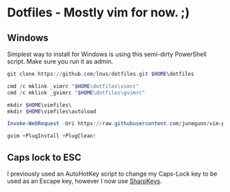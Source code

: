 # Dotfiles - Mostly vim for now. ;)

## Windows

Simplest way to install for Windows is using this semi-dirty PowerShell script. Make sure you run it as admin.

```powershell
git clone https://github.com/lnus/dotfiles.git $HOME\dotfiles

cmd /c mklink _vimrc "$HOME\dotfiles\vimrc"
cmd /c mklink _gvimrc "$HOME\dotfiles\gvimrc"

mkdir $HOME\vimfiles\
mkdir $HOME\vimfiles\autoload

Invoke-WebRequest -Uri https://raw.githubusercontent.com/junegunn/vim-plug/master/plug.vim -OutFile "$HOME\vimfiles\autoload\plug.vim"

gvim +PlugInstall +PlugClean!
```

## Caps lock to ESC

I previously used an AutoHotKey script to change my Caps-Lock key to be used as an Escape key, however I now use [SharpKeys](https://github.com/randyrants/sharpkeys).
